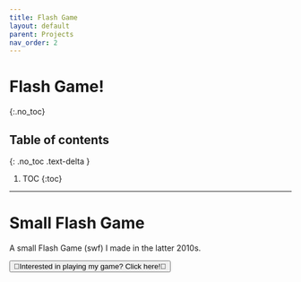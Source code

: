 ```yaml
---
title: Flash Game
layout: default
parent: Projects
nav_order: 2
---
```


# Flash Game!
{:.no_toc}

## Table of contents
{: .no_toc .text-delta }

1. TOC
{:toc}

---

# Small Flash Game
A small Flash Game (swf) I made in the latter 2010s.

<button id="playbutton" onclick="window.location.href='/docs/projects/pchildren/flashgamestuff/game.html';">🤍Interested in playing my game? Click here!🤍</button>



